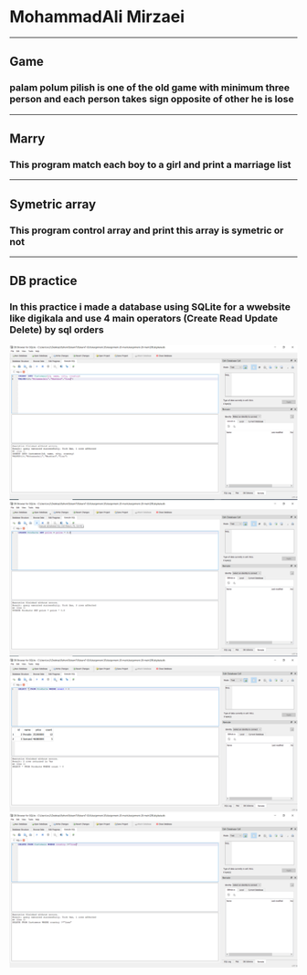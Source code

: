 # MohammadAli Mirzaei
---
## Game
### palam polum pilish is one of the old game with minimum three person and each person takes sign opposite of other he is lose
---
## Marry
### This program match each boy to a girl and print a marriage list
---
## Symetric array
### This program control array and print this array is symetric or not
---
## DB practice
### In this practice i made a database using SQLite for a wwebsite like digikala and use 4 main operators (Create Read Update Delete) by sql orders

![insert into db](DB/Insert.png)
![update db](DB/Update.png)
![select db](DB/Select.png)
![delete from db](DB/Delete.png)
